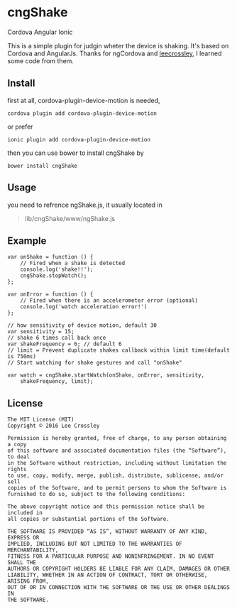 # cngShake #
Cordova Angular  Ionic

This is a simple plugin for judgin wheter the device is shaking. It's based on Cordova and AngularJs.
Thanks for ngCordova and [leecrossley](https://github.com/leecrossley/cordova-plugin-shake "cordova-plugin-shake"), I learned some code from them.
## Install ##

first at all, cordova-plugin-device-motion is needed,

    cordova plugin add cordova-plugin-device-motion

or prefer
    
    ionic plugin add cordova-plugin-device-motion
    
then you can use bower to install cngShake by

    bower install cngShake

## Usage ##

you need to refrence ngShake.js, it usually located in
 > lib/cngShake/www/ngShake.js
 
 ## Example ##
 
    var onShake = function () {
        // Fired when a shake is detected
        console.log('shake!!');
        cngShake.stopWatch();
    };
    
    var onError = function () {
        // Fired when there is an accelerometer error (optional)
        console.log('watch acceleration error!')
    };

    // how sensitivity of device motion, default 30
    var sensitivity = 15;
    // shake 6 times call back once
    var shakeFrequency = 6; // default 6
    // limit = Prevent duplicate shakes callback within limit time(default is 750ms)
    // Start watching for shake gestures and call "onShake"
        
    var watch = cngShake.startWatch(onShake, onError, sensitivity, 
        shakeFrequency, limit);
        
        
## License ##

    The MIT License (MIT)
    Copyright © 2016 Lee Crossley 

    Permission is hereby granted, free of charge, to any person obtaining a copy
    of this software and associated documentation files (the “Software”), to deal
    in the Software without restriction, including without limitation the rights
    to use, copy, modify, merge, publish, distribute, sublicense, and/or sell
    copies of the Software, and to permit persons to whom the Software is
    furnished to do so, subject to the following conditions:

    The above copyright notice and this permission notice shall be included in
    all copies or substantial portions of the Software.

    THE SOFTWARE IS PROVIDED “AS IS”, WITHOUT WARRANTY OF ANY KIND, EXPRESS OR
    IMPLIED, INCLUDING BUT NOT LIMITED TO THE WARRANTIES OF MERCHANTABILITY,
    FITNESS FOR A PARTICULAR PURPOSE AND NONINFRINGEMENT. IN NO EVENT SHALL THE
    AUTHORS OR COPYRIGHT HOLDERS BE LIABLE FOR ANY CLAIM, DAMAGES OR OTHER
    LIABILITY, WHETHER IN AN ACTION OF CONTRACT, TORT OR OTHERWISE, ARISING FROM,
    OUT OF OR IN CONNECTION WITH THE SOFTWARE OR THE USE OR OTHER DEALINGS IN
    THE SOFTWARE.